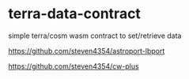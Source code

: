 # terra-data-contract

simple terra/cosm wasm contract to set/retrieve data

https://github.com/steven4354/astroport-lbport

https://github.com/steven4354/cw-plus